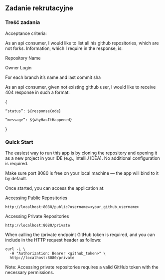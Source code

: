 ## Zadanie rekrutacyjne

### Treść zadania

Acceptance criteria:

As an api consumer, I would like to list all his github repositories, which are not forks. Information, which I require in the response, is:

Repository Name

Owner Login

For each branch it’s name and last commit sha



As an api consumer, given not existing github user, I would like to receive 404 response in such a format:

{

    “status”: ${responseCode}

    “message”: ${whyHasItHappened}

}

### Quick Start
The easiest way to run this app is by cloning the repository and opening it as a new project in your IDE (e.g., IntelliJ IDEA). No additional configuration is required.

Make sure port 8080 is free on your local machine — the app will bind to it by default.

Once started, you can access the application at:

Accessing Public Repositories

```
http://localhost:8080/public?username=<your_github_username>
```

Accessing Private Repositories

```
http://localhost:8080/private
```
When calling the /private endpoint GitHub token is required, and you can include in the HTTP request header as follows:

```
curl -L \
  -H "Authorization: Bearer <github_token>" \
  http://localhost:8080/private
```

Note: Accessing private repositories requires a valid GitHub token with the necessary permissions.